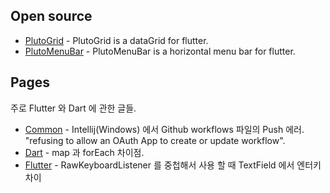 ## Open source

* [PlutoGrid](https://bosskmk.github.io/pluto_grid/index.html) - PlutoGrid is a dataGrid for flutter.
* [PlutoMenuBar](https://bosskmk.github.io/pluto_menu_bar/index.html) - PlutoMenuBar is a horizontal menu bar for flutter.

## Pages
주로 Flutter 와 Dart 에 관한 글들.

* [Common](https://bosskmk.github.io/topic/common/github_intellij_workflow_error.html) - Intellij(Windows) 에서 Github workflows 파일의 Push 에러. "refusing to allow an OAuth App to create or update workflow".
* [Dart](https://bosskmk.github.io/topic/dart/differences_map_foreach.html) - map 과 forEach 차이점. 
* [Flutter](https://bosskmk.github.io/topic/flutter/nested_raw_keyboard_listener.html) - RawKeyboardListener 를 중첩해서 사용 할 때 TextField 에서 엔터키 차이
